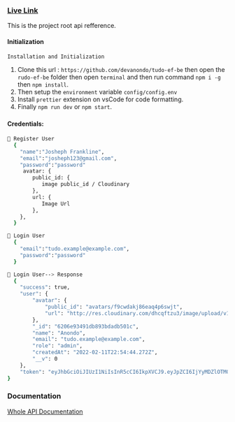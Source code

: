 ### [Live Link](https://powerful-smock-colt.cyclic.app/)

This is the project root api refference.

#### Initialization

`Installation and Initialization`

1.  Clone this url : `https://github.com/devanondo/tudo-ef-be` then open the `rudo-ef-be` folder then open `terminal` and then run command `npm i -g` then `npm install`.
2.  Then setup the `environment` variable `config/config.env`
3.  Install `prettier` extension on vsCode for code formatting.
4.  Finally `npm run dev` or `npm start`.

###

#### Credentials:

```bash
🚀 Register User
  {
    "name":"Josheph Frankline",
    "email":"josheph123@gmail.com",
    "password":"password"
     avatar: {
        public_id: {
           image public_id / Cloudinary
        },
        url: {
           Image Url
        },
    },
  }
```

```bash
🚀 Login User
  {
    "email":"tudo.example@example.com",
    "password":"password"
  }
```

```bash
🚀 Login User--> Response
  {
    "success": true,
    "user": {
        "avatar": {
            "public_id": "avatars/f9cwdakj86eaq4p6swjt",
            "url": "http://res.cloudinary.com/dhcqftzu3/image/upload/v1650856999/ avatars/f9cwdakj86eaq4p6swjt.jpg"
        },
        "_id": "6206e93491db893bdadb501c",
        "name": "Anondo",
        "email": "tudo.example@example.com",
        "role": "admin",
        "createdAt": "2022-02-11T22:54:44.272Z",
        "__v": 0
    },
    "token": "eyJhbGciOiJIUzI1NiIsInR5cCI6IkpXVCJ9.eyJpZCI6IjYyMDZlOTM0OTFkYjg5M2JkYWRiNTAxYyIsImlhdCI6MTY4ODg5OTMxNiwiZXhwIjoxNjg5MzMxMzE2fQ.o6eM3MPGRg9hIgMiyXdRDefSblbv8S5hY6A27kfQ4Ek"
}
```

### Documentation

[Whole API Documentation](https://documenter.getpostman.com/view/16600453/2s93zH2Jj9)
